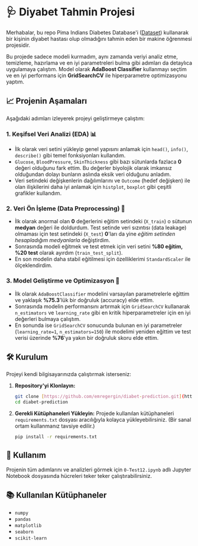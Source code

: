 # 🩺 Diyabet Tahmin Projesi

Merhabalar, bu repo Pima Indians Diabetes Database'i ([Dataset](https://www.kaggle.com/datasets/uciml/pima-indians-diabetes-database)) kullanarak bir kişinin diyabet hastası olup olmadığını tahmin eden bir makine öğrenmesi projesidir.

Bu projede sadece modeli kurmadım, aynı zamanda veriyi analiz etme, temizleme, hazırlama ve en iyi parametreleri bulma gibi adımları da detaylıca uygulamaya çalıştım. Model olarak **AdaBoost Classifier** kullanmayı seçtim ve en iyi performans için **GridSearchCV** ile hiperparametre optimizasyonu yaptım.

## 📈 Projenin Aşamaları
Aşağıdaki adımları izleyerek projeyi geliştirmeye çalıştım:

### 1. Keşifsel Veri Analizi (EDA) 📊
* İlk olarak veri setini yükleyip genel yapısını anlamak için `head()`, `info()`, `describe()` gibi temel fonksiyonları kullandım.
* `Glucose`, `BloodPressure`, `SkinThickness` gibi bazı sütunlarda fazlaca **0** değeri olduğunu fark ettim. Bu değerler biyolojik olarak imkansız olduğundan dolayı bunların aslında eksik veri olduğunu anladım.
* Veri setindeki değişkenlerin dağılımlarını ve `Outcome` (hedef değişken) ile olan ilişkilerini daha iyi anlamak için `histplot`, `boxplot` gibi çeşitli grafikler kullandım.

### 2. Veri Ön İşleme (Data Preprocessing) 🧹
* İlk olarak anormal olan **0** değerlerini eğitim setindeki (`X_train`) o sütunun **medyan** değeri ile doldurdum. Test setinde veri sızıntısı (data leakage) olmaması için test setindeki (`X_test`) **0**'ları da yine *eğitim setinden hesapladığım medyanlarla* değiştirdim.
* Sonrasında modeli eğitmek ve test etmek için veri setini **%80 eğitim, %20 test** olarak ayırdım (`train_test_split`).
* En son modelin daha stabil eğitilmesi için özelliklerimi `StandardScaler` ile ölçeklendirdim.

### 3. Model Geliştirme ve Optimizasyon 🚀
* İlk olarak `AdaBoostClassifier` modelini varsayılan parametrelerle eğittim ve yaklaşık **%75.3**'lük bir doğruluk (accuracy) elde ettim.
* Sonrasında modelin performansını artırmak için `GridSearchCV` kullanarak `n_estimators` ve `learning_rate` gibi en kritik hiperparametreler için en iyi değerleri bulmaya çalıştım.
* En sonunda ise `GridSearchCV` sonucunda bulunan en iyi parametreler (`learning_rate=1`, `n_estimators=150`) ile modelimi yeniden eğittim ve test verisi üzerinde **%76**'ya yakın bir doğruluk skoru elde ettim.

## 🛠️ Kurulum

Projeyi kendi bilgisayarınızda çalıştırmak isterseniz:

1.  **Repository'yi Klonlayın:**
    ```bash
    git clone [https://github.com/emregergin/diabet-prediction.git](https://github.com/emregergin/diabet-prediction.git)
    cd diabet-prediction
    ```

2.  **Gerekli Kütüphaneleri Yükleyin:**
    Projede kullanılan kütüphaneleri `requirements.txt` dosyası aracılığıyla kolayca yükleyebilirsiniz. (Bir sanal ortam kullanmanız tavsiye edilir.)
    ```bash
    pip install -r requirements.txt
    ```

## 🚀 Kullanım

Projenin tüm adımlarını ve analizleri görmek için `0-Test12.ipynb` adlı Jupyter Notebook dosyasında hücreleri teker teker çalıştırabilirsiniz.

## 📚 Kullanılan Kütüphaneler
* `numpy`
* `pandas`
* `matplotlib`
* `seaborn`
* `scikit-learn`
